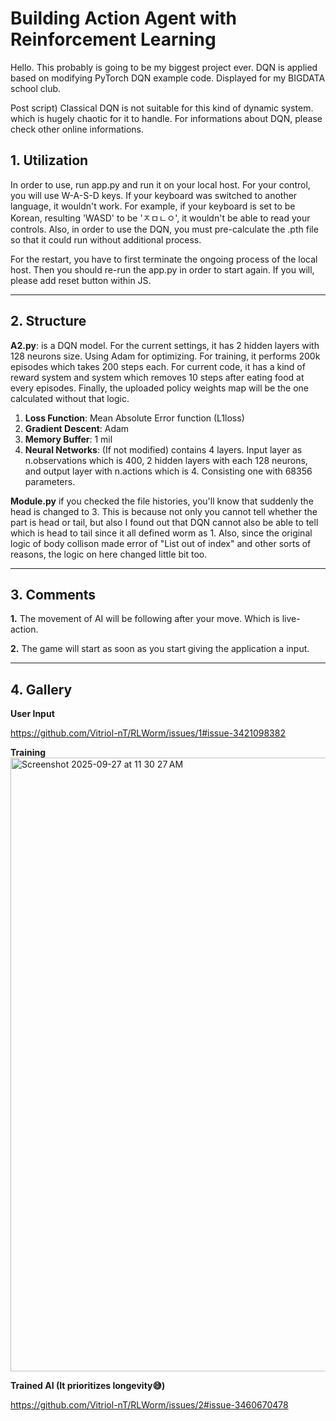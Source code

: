 # Building Action Agent with Reinforcement Learning

Hello. This probably is going to be my biggest project ever.
DQN is applied based on modifying PyTorch DQN example code.
Displayed for my BIGDATA school club.

Post script) Classical DQN 
is not suitable for this kind of dynamic system. which is
hugely chaotic for it to handle. For informations about DQN, please check other online informations.


## 1. Utilization

In order to use, run app.py and run it on your local host.
For your control, you will use W-A-S-D keys.
If your keyboard was switched to another language, it wouldn't work.
For example, if your keyboard is set to be Korean, resulting 'WASD' to be 'ㅈㅁㄴㅇ',
it wouldn't be able to read your controls.
Also, in order to use the DQN, you must pre-calculate the .pth file so that it could run without additional process.

For the restart, you have to first terminate the ongoing process of the local host. Then you should re-run the app.py
in order to start again. If you will, please add reset button within JS.

---
## 2. Structure
**A2.py**: is a DQN model. For the current settings, it has 2 hidden layers with 128 neurons size. Using Adam for optimizing. For training, it performs 200k episodes which takes 200 steps each.
For current code, it has a kind of reward system and system which removes 10 steps after eating food at every episodes. Finally, the uploaded policy weights map will be the one calculated without that logic.
1. **Loss Function**: Mean Absolute Error function (L1loss)
2. **Gradient Descent**: Adam
3. **Memory Buffer**: 1 mil
4. **Neural Networks**: (If not modified) contains 4 layers. Input layer as n.observations which is 400, 2 hidden layers with each 128 neurons, and output layer with n.actions which is 4. Consisting one with 68356 parameters.

**Module.py** if you checked the file histories, you'll know that suddenly the head is changed to 3. This is because not only you cannot tell whether the part is head or tail, but also I found out that DQN cannot also be able to tell which is head to tail since it all defined worm as 1. Also, since the original logic of body collison made error of "List out of index" and other sorts of reasons, the logic on here changed little bit too.

---


## 3. Comments
**1.** The movement of AI will be following after your move. Which is live-action.

**2.** The game will start as soon as you start giving the application a input.

---
## 4. Gallery

**User Input**

[
https://github.com/Vitriol-nT/RLWorm/issues/1#issue-3421098382
](https://github.com/user-attachments/assets/df496e81-3725-4d37-a77f-83bd036c6483
)

**Training**
<img width="1512" height="982" alt="Screenshot 2025-09-27 at 11 30 27 AM" src="https://github.com/user-attachments/assets/f1de3a38-65e2-4017-8631-5fd7d7fe41ac" />

**Trained AI (It prioritizes longevity😅)**

[
https://github.com/Vitriol-nT/RLWorm/issues/2#issue-3460670478
](https://github.com/user-attachments/assets/a52f0a51-cec7-4116-8a98-54ca4655e70c
)
